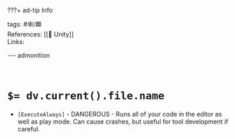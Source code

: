 ???+ ad-tip Info

tags: #🕸️/🟦  
References: [[🔲 Unity]]  
Links:

--- admonition

<br>

# `$= dv.current().file.name`

- `[ExecuteAlways]` - DANGEROUS - Runs all of your code in the editor as well as play mode. Can cause crashes, but useful for tool development if careful.
